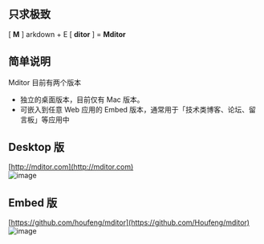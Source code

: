 ## 只求极致

[ **M** ] arkdown + E [ **ditor** ] = **Mditor**   

## 简单说明

Mditor 目前有两个版本
- 独立的桌面版本，目前仅有 Mac 版本。 
- 可嵌入到任意 Web 应用的 Embed 版本，通常用于「技术类博客、论坛、留言板」等应用中

## Desktop 版
[http://mditor.com](http://mditor.com)  
![image](http://mditor.com/assets/screen-shot.png)

## Embed 版
[https://github.com/houfeng/mditor](https://github.com/Houfeng/mditor)  
![image](http://embed.mditor.com/images/mditor.png)
